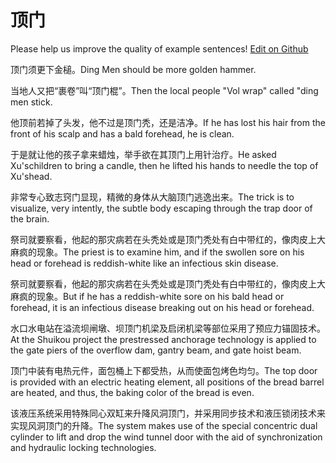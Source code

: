 # 顶门

Please help us improve the quality of example sentences! [Edit on Github](https://github.com/jiyushe/jiyu-example-sentence-source/blob/main/chinese/dingmen.md)

<p><span class="chinese">顶门须更下金槌。</span><span class="english">Ding Men should be more golden hammer.</span></p>

<p><span class="chinese">当地人又把“裹卷”叫“顶门棍”。</span><span class="english">Then the local people "Vol wrap" called "ding men stick.</span></p>

<p><span class="chinese">他顶前若掉了头发，他不过是顶门秃，还是洁净。</span><span class="english">If he has lost his hair from the front of his scalp and has a bald forehead, he is clean.</span></p>

<p><span class="chinese">于是就让他的孩子拿来蜡烛，举手欲在其顶门上用针治疗。</span><span class="english">He asked Xu'schildren to bring a candle, then he lifted his hands to needle the top of Xu'shead.</span></p>

<p><span class="chinese">非常专心致志窍门显现，精微的身体从大脑顶门逃逸出来。</span><span class="english">The trick is to visualize, very intently, the subtle body escaping through the trap door of the brain.</span></p>

<p><span class="chinese">祭司就要察看，他起的那灾病若在头秃处或是顶门秃处有白中带红的，像肉皮上大麻疯的现象。</span><span class="english">The priest is to examine him, and if the swollen sore on his head or forehead is reddish-white like an infectious skin disease.</span></p>

<p><span class="chinese">祭司就要察看，他起的那灾病若在头秃处或是顶门秃处有白中带红的，像肉皮上大麻疯的现象。</span><span class="english">But if he has a reddish-white sore on his bald head or forehead, it is an infectious disease breaking out on his head or forehead.</span></p>

<p><span class="chinese">水口水电站在溢流坝闸墩、坝顶门机梁及启闭机梁等部位采用了预应力锚固技术。</span><span class="english">At the Shuikou project the prestressed anchorage technology is applied to the gate piers of the overflow dam, gantry beam, and gate hoist beam.</span></p>

<p><span class="chinese">顶门中装有电热元件，面包桶上下都受热，从而使面包烤色均匀。</span><span class="english">The top door is provided with an electric heating element, all positions of the bread barrel are heated, and thus, the baking color of the bread is even.</span></p>

<p><span class="chinese">该液压系统采用特殊同心双缸来升降风洞顶门，并采用同步技术和液压锁闭技术来实现风洞顶门的升降。</span><span class="english">The system makes use of the special concentric dual cylinder to lift and drop the wind tunnel door with the aid of synchronization and hydraulic locking technologies.</span></p>

